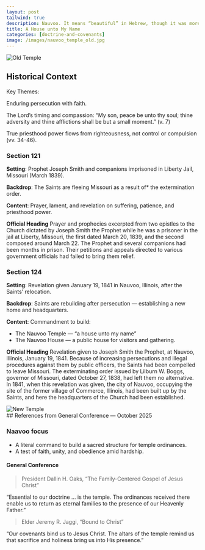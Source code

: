 ```yaml
---
layout: post
tailwind: true
description: Nauvoo. It means “beautiful” in Hebrew, though it was more an expression of faith than an accurate description, at least at first. Meanwhile, the Lord was impressing His Prophet with a sense of urgency. He had more truths and ordinances to restore, and He needed a holy temple where He could “crown [His Saints] with honor, immortality, and eternal life” 
title: A House unto My Name
categories: [doctrine-and-covenants]
image: /images/nauvoo_temple_old.jpg
---
```


<div class="flex flex-col md:flex-row items-center justify-center gap-4 my-6">
  <img src="{{site.baseurl}}/images/nauvoo_temple_old.jpg" alt="Old Temple" class="w-full md:w-1/2 max-w-xs md:max-w-sm rounded shadow object-cover" />
</div>

## Historical Context

Key Themes:

Enduring persecution with faith.

The Lord’s timing and compassion: “My son, peace be unto thy soul; thine adversity and thine afflictions shall be but a small moment.” (v. 7)

True priesthood power flows from righteousness, not control or compulsion (vv. 34-46).

### Section 121

**Setting**: Prophet Joseph Smith and companions imprisoned in Liberty Jail, Missouri (March 1839).

**Backdrop**: The Saints are fleeing Missouri as a result of* the extermination order.

**Content**: Prayer, lament, and revelation on suffering, patience, and priesthood power.

**Official Heading** Prayer and prophecies excerpted from two epistles to the Church dictated by Joseph Smith the Prophet while he was a prisoner in the jail at Liberty, Missouri, the first dated March 20, 1839, and the second composed around March 22. The Prophet and several companions had been months in prison. Their petitions and appeals directed to various government officials had failed to bring them relief.

### Section 124

**Setting**: Revelation given January 19, 1841 in Nauvoo, Illinois, after the Saints’ relocation.

**Backdrop**: Saints are rebuilding after persecution — establishing a new home and headquarters.

**Content**: Commandment to build:

- The Nauvoo Temple — “a house unto my name”
- The Nauvoo House — a public house for visitors and gathering.

**Official Heading** Revelation given to Joseph Smith the Prophet, at Nauvoo, Illinois, January 19, 1841. Because of increasing persecutions and illegal procedures against them by public officers, the Saints had been compelled to leave Missouri. The exterminating order issued by Lilburn W. Boggs, governor of Missouri, dated October 27, 1838, had left them no alternative. In 1841, when this revelation was given, the city of Nauvoo, occupying the site of the former village of Commerce, Illinois, had been built up by the Saints, and here the headquarters of the Church had been established.

<div class="flex flex-col md:flex-row items-center justify-center gap-4 my-6">
  <img src="{{site.baseurl}}/images/nauvoo_temple_new.webp" alt="New Temple" class="w-full md:w-1/2 max-w-xs md:max-w-sm rounded shadow object-cover" />
</div>
## References from General Conference — October 2025

### Naavoo focus

- A literal command to build a sacred structure for temple ordinances.
- A test of faith, unity, and obedience amid hardship.

#### General Conference

> President Dallin H. Oaks, “The Family-Centered Gospel of Jesus Christ”

“Essential to our doctrine … is the temple. The ordinances received there enable us to return as eternal families to the presence of our Heavenly Father.”

> Elder Jeremy R. Jaggi, “Bound to Christ”

“Our covenants bind us to Jesus Christ. The altars of the temple remind us that sacrifice and holiness bring us into His presence.”
